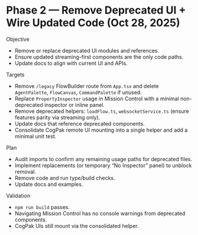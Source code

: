 # Phase 2 — Remove Deprecated UI + Wire Updated Code (Oct 28, 2025)

Objective
- Remove or replace deprecated UI modules and references.
- Ensure updated streaming-first components are the only code paths.
- Update docs to align with current UI and APIs.

Targets
- Remove `/legacy` FlowBuilder route from `App.tsx` and delete `AgentPalette`, `FlowCanvas`, `CommandPalette` if unused.
- Replace `PropertyInspector` usage in Mission Control with a minimal non-deprecated inspector or inline panel.
- Remove deprecated helpers: `loadFlow.ts`, `websocketService.ts` (ensure features parity via streaming only).
- Update docs that reference deprecated components.
- Consolidate CogPak remote UI mounting into a single helper and add a minimal unit test.

Plan
- Audit imports to confirm any remaining usage paths for deprecated files.
- Implement replacements (or temporary “No Inspector” panel) to unblock removal.
- Remove code and run type/build checks.
- Update docs and examples.

Validation
- `npm run build` passes.
- Navigating Mission Control has no console warnings from deprecated components.
- CogPak UIs still mount via the consolidated helper.
